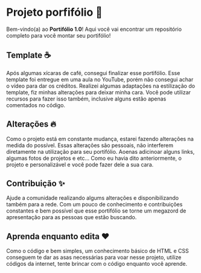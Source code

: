 # Projeto porfifólio 📜

Bem-vindo(a) ao **Portifólio 1.0**! Aqui você vai encontrar um repositório completo para você montar seu portifólio!

## Template ☕️

Após algumas xícaras de café, consegui finalizar esse portifólio. Esse template foi entregue em uma aula no YouTube, porém não consegui achar o vídeo para dar os créditos. Realizei algumas adaptações na estilização do template, fiz minhas alterações para deixar minha cara. Você pode utilizar recursos para fazer isso também, inclusive alguns estão apenas comentados no código.

## Alterações 🔥

Como o projeto está em constante mudança, estarei fazendo alterações na medida do possível. Essas alterações são pessoais, não interferem diretamente na utilização para seu portifólio. Aoenas adicinoar alguns links, algumas fotos de projetos e etc... Como eu havia dito anteriormente, o projeto e personalizável e você pode fazer dele a sua cara.

## Contribuição ✨

Ajude a comunidade realizando algums alterações e disponibilizando também para a rede. Com um pouco de conhecimento e contribuições constantes e bem possível que esse portifólio se torne um megazord de apresentação para as pessoas que estão buscando.

## Aprenda enquanto edita ❤️

Como o código e bem simples, um conhecimento básico de HTML e CSS conseguem te dar as asas necessárias para voar nesse projeto, utilize códigos da internet, tente brincar com o código enquanto você aprende.
<!--
## Visualização 

Esse **[Portifólio](https://yurilim4.netlify.app/)** foi upado no netlify, feito o deploy diretamente do site junto ao GitHub e apresentado para vocês.
OBS: Indico utilizarem o netlify para upar o projeto pela particidade. -->

